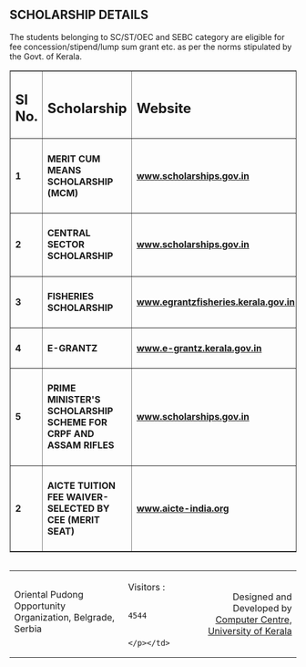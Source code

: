 <h2>SCHOLARSHIP DETAILS</h2>
<p>The students belonging to SC/ST/OEC and SEBC category are eligible for fee concession/stipend/lump sum grant etc. as per the norms stipulated by the Govt. of Kerala. </p>
<table border="1">
<tr><td><h2>Sl No.</h2></td> <td><h2>Scholarship</h2></td><td><h2>Website</h2></td></tr>
<tr><td><h4>1</h4></td> <td><h4>MERIT CUM MEANS SCHOLARSHIP (MCM)</h4></td><td><h4><a href="http://www.scholarships.gov.in">www.scholarships.gov.in</a></h4></td></tr>
<tr><td><h4>2</h4></td> <td><h4>CENTRAL SECTOR SCHOLARSHIP</h4></td><td><h4><a href="http://www.scholarships.gov.in">www.scholarships.gov.in</a></h4></td></tr>
<tr><td><h4>3</h4></td> <td><h4>FISHERIES SCHOLARSHIP</h4></td><td><h4><a href="http://www.egrantzfisheries.kerala.gov.in">www.egrantzfisheries.kerala.gov.in</a></h4></td></tr>
<tr><td><h4>4</h4></td> <td><h4>E-GRANTZ</h4></td><td><h4><a href="http://www.e-grantz.kerala.gov.in">www.e-grantz.kerala.gov.in</a></h4></td></tr>
<tr><td><h4>5</h4></td> <td><h4>PRIME MINISTER'S SCHOLARSHIP SCHEME FOR CRPF AND ASSAM RIFLES</h4></td><td><h4><a href="http://www.scholarships.gov.in">www.scholarships.gov.in</a></h4></td></tr>
<tr><td><h4>2</h4></td> <td><h4>AICTE TUITION FEE WAIVER- SELECTED BY CEE (MERIT SEAT)</h4></td><td><h4><a href="http://	www.aicte-india.org">	www.aicte-india.org</a></h4></td></tr>
</table>
<div class="footer-block">
<img alt="" src="images/blue-bottom-line.png"/>
<table width="100%">
<tr>
<td style="text-align:left"><p align="left" style="margin-top:8px;">Oriental Pudong Opportunity Organization, Belgrade, Serbia </p></td>
<td><p>Visitors : 
            
            4544            
            
            </p></td>
<td style="text-align:right;"><p style="text-align:right;">Designed and Developed by <a href="http://kucc.keralauniversity.ac.in/" target="_blank">Computer Centre, University of Kerala</a></p></td>
</tr>
</table>
</div> </div>
